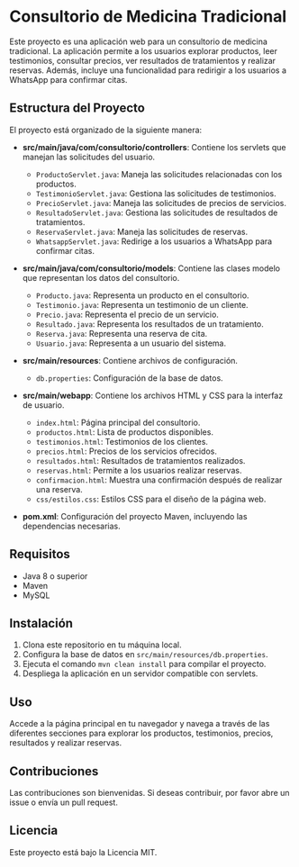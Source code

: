 # Consultorio de Medicina Tradicional

Este proyecto es una aplicación web para un consultorio de medicina tradicional. La aplicación permite a los usuarios explorar productos, leer testimonios, consultar precios, ver resultados de tratamientos y realizar reservas. Además, incluye una funcionalidad para redirigir a los usuarios a WhatsApp para confirmar citas.

## Estructura del Proyecto

El proyecto está organizado de la siguiente manera:

- **src/main/java/com/consultorio/controllers**: Contiene los servlets que manejan las solicitudes del usuario.
  - `ProductoServlet.java`: Maneja las solicitudes relacionadas con los productos.
  - `TestimonioServlet.java`: Gestiona las solicitudes de testimonios.
  - `PrecioServlet.java`: Maneja las solicitudes de precios de servicios.
  - `ResultadoServlet.java`: Gestiona las solicitudes de resultados de tratamientos.
  - `ReservaServlet.java`: Maneja las solicitudes de reservas.
  - `WhatsappServlet.java`: Redirige a los usuarios a WhatsApp para confirmar citas.

- **src/main/java/com/consultorio/models**: Contiene las clases modelo que representan los datos del consultorio.
  - `Producto.java`: Representa un producto en el consultorio.
  - `Testimonio.java`: Representa un testimonio de un cliente.
  - `Precio.java`: Representa el precio de un servicio.
  - `Resultado.java`: Representa los resultados de un tratamiento.
  - `Reserva.java`: Representa una reserva de cita.
  - `Usuario.java`: Representa a un usuario del sistema.

- **src/main/resources**: Contiene archivos de configuración.
  - `db.properties`: Configuración de la base de datos.

- **src/main/webapp**: Contiene los archivos HTML y CSS para la interfaz de usuario.
  - `index.html`: Página principal del consultorio.
  - `productos.html`: Lista de productos disponibles.
  - `testimonios.html`: Testimonios de los clientes.
  - `precios.html`: Precios de los servicios ofrecidos.
  - `resultados.html`: Resultados de tratamientos realizados.
  - `reservas.html`: Permite a los usuarios realizar reservas.
  - `confirmacion.html`: Muestra una confirmación después de realizar una reserva.
  - `css/estilos.css`: Estilos CSS para el diseño de la página web.

- **pom.xml**: Configuración del proyecto Maven, incluyendo las dependencias necesarias.

## Requisitos

- Java 8 o superior
- Maven
- MySQL

## Instalación

1. Clona este repositorio en tu máquina local.
2. Configura la base de datos en `src/main/resources/db.properties`.
3. Ejecuta el comando `mvn clean install` para compilar el proyecto.
4. Despliega la aplicación en un servidor compatible con servlets.

## Uso

Accede a la página principal en tu navegador y navega a través de las diferentes secciones para explorar los productos, testimonios, precios, resultados y realizar reservas.

## Contribuciones

Las contribuciones son bienvenidas. Si deseas contribuir, por favor abre un issue o envía un pull request.

## Licencia

Este proyecto está bajo la Licencia MIT.